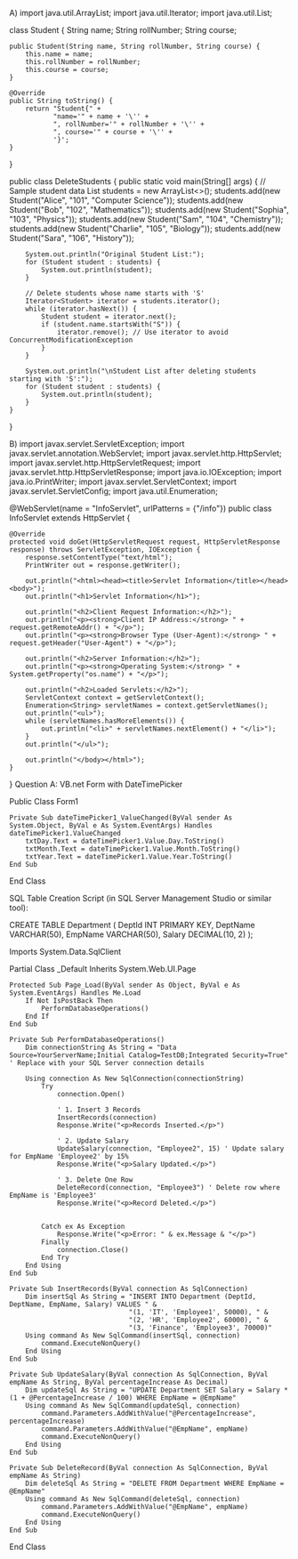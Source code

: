 A)
import java.util.ArrayList;
import java.util.Iterator;
import java.util.List;

class Student {
    String name;
    String rollNumber;
    String course;

    public Student(String name, String rollNumber, String course) {
        this.name = name;
        this.rollNumber = rollNumber;
        this.course = course;
    }

    @Override
    public String toString() {
        return "Student{" +
               "name='" + name + '\'' +
               ", rollNumber='" + rollNumber + '\'' +
               ", course='" + course + '\'' +
               '}';
    }
}

public class DeleteStudents {
    public static void main(String[] args) {
        // Sample student data
        List<Student> students = new ArrayList<>();
        students.add(new Student("Alice", "101", "Computer Science"));
        students.add(new Student("Bob", "102", "Mathematics"));
        students.add(new Student("Sophia", "103", "Physics"));
        students.add(new Student("Sam", "104", "Chemistry"));
        students.add(new Student("Charlie", "105", "Biology"));
        students.add(new Student("Sara", "106", "History"));

        System.out.println("Original Student List:");
        for (Student student : students) {
            System.out.println(student);
        }

        // Delete students whose name starts with 'S'
        Iterator<Student> iterator = students.iterator();
        while (iterator.hasNext()) {
            Student student = iterator.next();
            if (student.name.startsWith("S")) {
                iterator.remove(); // Use iterator to avoid ConcurrentModificationException
            }
        }

        System.out.println("\nStudent List after deleting students starting with 'S':");
        for (Student student : students) {
            System.out.println(student);
        }
    }
}

B)
import javax.servlet.ServletException;
import javax.servlet.annotation.WebServlet;
import javax.servlet.http.HttpServlet;
import javax.servlet.http.HttpServletRequest;
import javax.servlet.http.HttpServletResponse;
import java.io.IOException;
import java.io.PrintWriter;
import javax.servlet.ServletContext;
import javax.servlet.ServletConfig;
import java.util.Enumeration;

@WebServlet(name = "InfoServlet", urlPatterns = {"/info"})
public class InfoServlet extends HttpServlet {

    @Override
    protected void doGet(HttpServletRequest request, HttpServletResponse response) throws ServletException, IOException {
        response.setContentType("text/html");
        PrintWriter out = response.getWriter();

        out.println("<html><head><title>Servlet Information</title></head><body>");
        out.println("<h1>Servlet Information</h1>");

        out.println("<h2>Client Request Information:</h2>");
        out.println("<p><strong>Client IP Address:</strong> " + request.getRemoteAddr() + "</p>");
        out.println("<p><strong>Browser Type (User-Agent):</strong> " + request.getHeader("User-Agent") + "</p>");

        out.println("<h2>Server Information:</h2>");
        out.println("<p><strong>Operating System:</strong> " + System.getProperty("os.name") + "</p>");

        out.println("<h2>Loaded Servlets:</h2>");
        ServletContext context = getServletContext();
        Enumeration<String> servletNames = context.getServletNames();
        out.println("<ul>");
        while (servletNames.hasMoreElements()) {
            out.println("<li>" + servletNames.nextElement() + "</li>");
        }
        out.println("</ul>");

        out.println("</body></html>");
    }
}
Question A: VB.net Form with DateTimePicker


Public Class Form1

    Private Sub dateTimePicker1_ValueChanged(ByVal sender As System.Object, ByVal e As System.EventArgs) Handles dateTimePicker1.ValueChanged
        txtDay.Text = dateTimePicker1.Value.Day.ToString()
        txtMonth.Text = dateTimePicker1.Value.Month.ToString()
        txtYear.Text = dateTimePicker1.Value.Year.ToString()
    End Sub
End Class


SQL Table Creation Script (in SQL Server Management Studio or similar tool):

CREATE TABLE Department (
    DeptId INT PRIMARY KEY,
    DeptName VARCHAR(50),
    EmpName VARCHAR(50),
    Salary DECIMAL(10, 2)
);

Imports System.Data.SqlClient

Partial Class _Default
    Inherits System.Web.UI.Page

    Protected Sub Page_Load(ByVal sender As Object, ByVal e As System.EventArgs) Handles Me.Load
        If Not IsPostBack Then
            PerformDatabaseOperations()
        End If
    End Sub

    Private Sub PerformDatabaseOperations()
        Dim connectionString As String = "Data Source=YourServerName;Initial Catalog=TestDB;Integrated Security=True" ' Replace with your SQL Server connection details

        Using connection As New SqlConnection(connectionString)
            Try
                connection.Open()

                ' 1. Insert 3 Records
                InsertRecords(connection)
                Response.Write("<p>Records Inserted.</p>")

                ' 2. Update Salary
                UpdateSalary(connection, "Employee2", 15) ' Update salary for EmpName 'Employee2' by 15%
                Response.Write("<p>Salary Updated.</p>")

                ' 3. Delete One Row
                DeleteRecord(connection, "Employee3") ' Delete row where EmpName is 'Employee3'
                Response.Write("<p>Record Deleted.</p>")


            Catch ex As Exception
                Response.Write("<p>Error: " & ex.Message & "</p>")
            Finally
                connection.Close()
            End Try
        End Using
    End Sub

    Private Sub InsertRecords(ByVal connection As SqlConnection)
        Dim insertSql As String = "INSERT INTO Department (DeptId, DeptName, EmpName, Salary) VALUES " &
                                  "(1, 'IT', 'Employee1', 50000), " &
                                  "(2, 'HR', 'Employee2', 60000), " &
                                  "(3, 'Finance', 'Employee3', 70000)"
        Using command As New SqlCommand(insertSql, connection)
            command.ExecuteNonQuery()
        End Using
    End Sub

    Private Sub UpdateSalary(ByVal connection As SqlConnection, ByVal empName As String, ByVal percentageIncrease As Decimal)
        Dim updateSql As String = "UPDATE Department SET Salary = Salary * (1 + @PercentageIncrease / 100) WHERE EmpName = @EmpName"
        Using command As New SqlCommand(updateSql, connection)
            command.Parameters.AddWithValue("@PercentageIncrease", percentageIncrease)
            command.Parameters.AddWithValue("@EmpName", empName)
            command.ExecuteNonQuery()
        End Using
    End Sub

    Private Sub DeleteRecord(ByVal connection As SqlConnection, ByVal empName As String)
        Dim deleteSql As String = "DELETE FROM Department WHERE EmpName = @EmpName"
        Using command As New SqlCommand(deleteSql, connection)
            command.Parameters.AddWithValue("@EmpName", empName)
            command.ExecuteNonQuery()
        End Using
    End Sub
End Class
